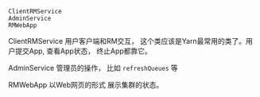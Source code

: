 ```
ClientRMService
AdminService
RMWebApp
```
ClientRMService 用户客户端和RM交互， 这个类应该是Yarn最常用的类了。用户提交App, 查看App状态， 终止App都靠它。

AdminService 管理员的操作， 比如 `refreshQueues` 等

RMWebApp 以Web网页的形式 展示集群的状态。

